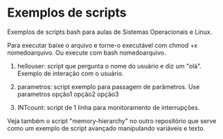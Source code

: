 # Exemplos de scripts
Exemplos de scripts bash para aulas de Sistemas Operacionais e Linux.

Para executar baixe o arquivo e torne-o executável com chmod +x nomedoarquivo. Ou execute com bash nomedoarquivo.

1. hellouser: script que pergunta o nome do usuário e diz um "olá". Exemplo de interação com o usuário.

2. parametros: script exemplo para passagem de parâmetros. Use parametros opção1 opção2 opção3

3. INTcount: script de 1 linha para monitoramento de interrupções.

Veja também o script "memory-hierarchy" no outro repositório que serve como um exemplo de script avançado manipulando variáveis e texto.
